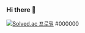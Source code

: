 ### Hi there 👋
 
[![Solved.ac
프로필](http://mazassumnida.wtf/api/v2/generate_badge?boj=hjgazzx)](https://solved.ac/hjgazzx)
#000000

